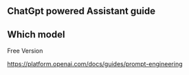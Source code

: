 ## ChatGpt powered Assistant guide

## Which model

Free Version

https://platform.openai.com/docs/guides/prompt-engineering
